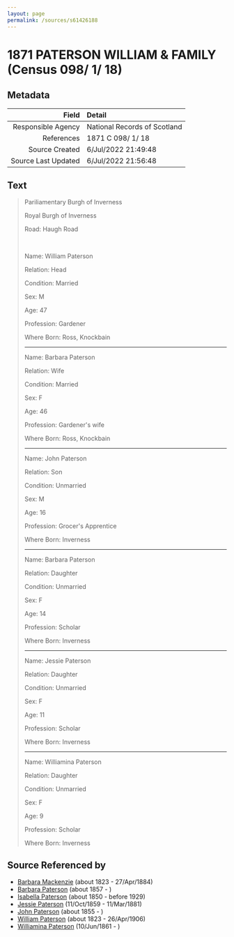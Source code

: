 ```yaml
---
layout: page
permalink: /sources/s61426188
---
```


# 1871 PATERSON WILLIAM & FAMILY (Census 098/ 1/ 18)

## Metadata

Field | Detail
---:|:---
Responsible Agency | National Records of Scotland
References | 1871 C 098/ 1/ 18
Source Created | 6/Jul/2022 21:49:48
Source Last Updated | 6/Jul/2022 21:56:48

## Text

> Pariliamentary Burgh of Inverness
>
> Royal Burgh of Inverness
>
> Road: Haugh Road
>
> <br/>
>
> Name: William Paterson
>
> Relation: Head
>
> Condition: Married
>
> Sex: M
>
> Age: 47
>
> Profession: Gardener
>
> Where Born: Ross, Knockbain
>
> ---
>
> Name: Barbara Paterson
>
> Relation: Wife
>
> Condition: Married
>
> Sex: F
>
> Age: 46
>
> Profession: Gardener's wife
>
> Where Born: Ross, Knockbain
>
> ---
>
> Name: John Paterson
>
> Relation: Son
>
> Condition: Unmarried
>
> Sex: M
>
> Age: 16
>
> Profession: Grocer's Apprentice
>
> Where Born: Inverness
>
> ---
>
> Name: Barbara Paterson
>
> Relation: Daughter
>
> Condition: Unmarried
>
> Sex: F
>
> Age: 14
>
> Profession: Scholar
>
> Where Born: Inverness
>
> ---
>
> Name: Jessie Paterson
>
> Relation: Daughter
>
> Condition: Unmarried
>
> Sex: F
>
> Age: 11
>
> Profession: Scholar
>
> Where Born: Inverness
>
> ---
>
> Name: Williamina Paterson
>
> Relation: Daughter
>
> Condition: Unmarried
>
> Sex: F
>
> Age: 9
>
> Profession: Scholar
>
> Where Born: Inverness
>

## Source Referenced by

* [Barbara Mackenzie](../people/@28263584@-barbara-mackenzie-b1823-d1884-4-27.md) (about 1823 - 27/Apr/1884)
* [Barbara Paterson](../people/@65135072@-barbara-paterson-b1857-d.md) (about 1857 - )
* [Isabella Paterson](../people/@24882788@-isabella-paterson-b1850-d1929.md) (about 1850 - before 1929)
* [Jessie Paterson](../people/@992704@-jessie-paterson-b1859-10-11-d1881-3-11.md) (11/Oct/1859 - 11/Mar/1881)
* [John Paterson](../people/@54157362@-john-paterson-b1855-d.md) (about 1855 - )
* [William Paterson](../people/@55148620@-william-paterson-b1823-d1906-4-26.md) (about 1823 - 26/Apr/1906)
* [Williamina Paterson](../people/@90589456@-williamina-paterson-b1861-6-10-d.md) (10/Jun/1861 - )
